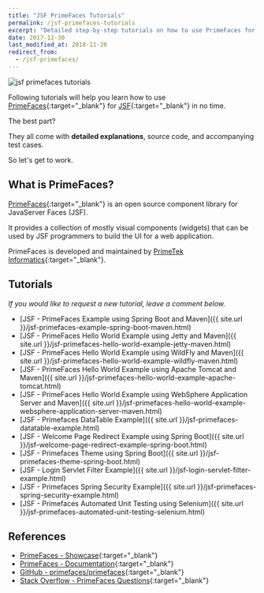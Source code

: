 ```yaml
---
title: "JSF PrimeFaces Tutorials"
permalink: /jsf-primefaces-tutorials
excerpt: "Detailed step-by-step tutorials on how to use PrimeFaces for JSF."
date: 2017-12-30
last_modified_at: 2018-11-20
redirect_from:
  - /jsf-primefaces/
---
```


<img src="{{ site.url }}/assets/images/jsf-primefaces/jsf-primefaces-tutorials.png" alt="jsf primefaces tutorials" class="align-right title-image">

Following tutorials will help you learn how to use [PrimeFaces](https://en.wikipedia.org/wiki/PrimeFaces){:target="_blank"} for [JSF](https://en.wikipedia.org/wiki/JavaServer_Faces){:target="_blank"} in no time.

The best part?

They all come with **detailed explanations**, source code, and accompanying test cases.

So let's get to work.

## What is PrimeFaces?

[PrimeFaces](http://primefaces.org/){:target="_blank"} is an open source component library for JavaServer Faces (JSF).

It provides a collection of mostly visual components (widgets) that can be used by JSF programmers to build the UI for a web application.

PrimeFaces is developed and maintained by [PrimeTek Informatics](http://www.primetek.com.tr/){:target="_blank"}.

## Tutorials

_If you would like to request a new tutorial, leave a comment below._

* [JSF - PrimeFaces Example using Spring Boot and Maven]({{ site.url }}/jsf-primefaces-example-spring-boot-maven.html)
* [JSF - PrimeFaces Hello World Example using Jetty and Maven]({{ site.url }}/jsf-primefaces-hello-world-example-jetty-maven.html)
* [JSF - PrimeFaces Hello World Example using WildFly and Maven]({{ site.url }}/jsf-primefaces-hello-world-example-wildfly-maven.html)
* [JSF - PrimeFaces Hello World Example using Apache Tomcat and Maven]({{ site.url }}/jsf-primefaces-hello-world-example-apache-tomcat.html)
* [JSF - PrimeFaces Hello World Example using WebSphere Application Server and Maven]({{ site.url }}/jsf-primefaces-hello-world-example-websphere-application-server-maven.html)
* [JSF - Primefaces DataTable Example]({{ site.url }}/jsf-primefaces-datatable-example.html)
* [JSF - Welcome Page Redirect Example using Spring Boot]({{ site.url }}/jsf-welcome-page-redirect-example-spring-boot.html)
* [JSF - Primefaces Theme using Spring Boot]({{ site.url }}/jsf-primefaces-theme-spring-boot.html)
* [JSF - Login Servlet Filter Example]({{ site.url }}/jsf-login-servlet-filter-example.html)
* [JSF - Primefaces Spring Security Example]({{ site.url }}/jsf-primefaces-spring-security-example.html)
* [JSF - Primefaces Automated Unit Testing using Selenium]({{ site.url }}/jsf-primefaces-automated-unit-testing-selenium.html)

## References

* [PrimeFaces - Showcase](https://www.primefaces.org/showcase/){:target="_blank"}
* [PrimeFaces - Documentation](https://www.primefaces.org/documentation/){:target="_blank"}
* [GitHub - primefaces/primefaces](https://github.com/primefaces/primefaces){:target="_blank"}
* [Stack Overflow - PrimeFaces Questions](https://stackoverflow.com/questions/tagged/primefaces){:target="_blank"}
